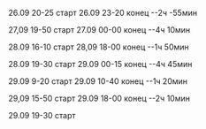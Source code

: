 26.09 20-25 старт
26.09 23-20 конец
--2ч -55мин

27,09 19-50 старт
27.09 00-00 конец
--4ч 10мин

28.09 16-10 старт
28,09 18-00 конец
--1ч 50мин

28.09 19-30 старт
29.09 00-15 конец
--4ч 45мин

29.09 9-20 старт
29.09 10-40 конец
--1ч 20мин

29,09 15-50 старт
29.09 18-00 конец
--2ч 10мин

29.09 19-30 старт